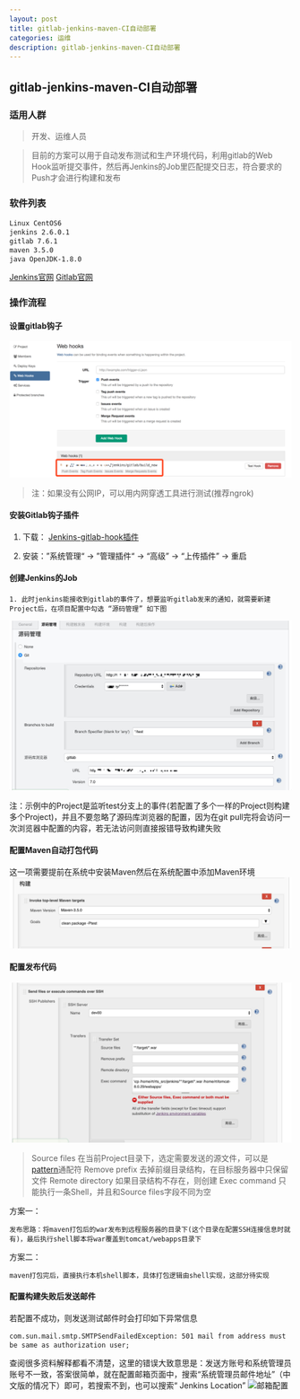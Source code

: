 ```yaml
---
layout: post
title: gitlab-jenkins-maven-CI自动部署
categories: 运维
description: gitlab-jenkins-maven-CI自动部署
---
```


## gitlab-jenkins-maven-CI自动部署

### 适用人群
> 开发、运维人员

> 目前的方案可以用于自动发布测试和生产环境代码，利用gitlab的Web Hook监听提交事件，然后再Jenkins的Job里匹配提交日志，符合要求的Push才会进行构建和发布

### 软件列表
```wiki
Linux CentOS6
jenkins 2.6.0.1
gitlab 7.6.1
maven 3.5.0
java OpenJDK-1.8.0
```
[Jenkins官网](https://jenkins.io/)
[Gitlab官网](https://about.gitlab.com/)
### 操作流程

#### 设置gitlab钩子
![Gitlab设置Web Hooks](/assets/achives/images/gitlab-hook.png)
> 注：如果没有公网IP，可以用内网穿透工具进行测试(推荐ngrok)

#### 安装Gitlab钩子插件
1. 下载：
[Jenkins-gitlab-hook插件](https://wiki.jenkins.io/display/JENKINS/Gitlab+Hook+Plugin)

2. 安装：”系统管理“ -> ”管理插件“ -> “高级” -> “上传插件” -> 重启

#### 创建Jenkins的Job
```wiki
1. 此时jenkins能接收到gitlab的事件了，想要监听gitlab发来的通知，就需要新建Project后，在项目配置中勾选 “源码管理” 如下图
```
![源码管理](/assets/achives/images/repo-config.jpeg)

注：示例中的Project是监听test分支上的事件(若配置了多个一样的Project则构建多个Project)，并且不要忽略了源码库浏览器的配置，因为在git pull完将会访问一次浏览器中配置的内容，若无法访问则直接报错导致构建失败

#### 配置Maven自动打包代码
这一项需要提前在系统中安装Maven然后在系统配置中添加Maven环境
![Maven配置](/assets/achives/images/maven-config.jpeg)
#### 配置发布代码
![SSH Publishers](/assets/achives/images/publish-config.jpeg)
> Source files 在当前Project目录下，选定需要发送的源文件，可以是[pattern](http://ant.apache.org/manual/dirtasks.html#patterns)通配符
> Remove prefix 去掉前缀目录结构，在目标服务器中只保留文件
> Remote directory 如果目录结构不存在，则创建
> Exec command 只能执行一条Shell，并且和Source files字段不同为空

方案一：
```wiki
发布思路：将maven打包后的war发布到远程服务器的目录下(这个目录在配置SSH连接信息时就有)，最后执行shell脚本将war覆盖到tomcat/webapps目录下
```
方案二：
```wiki
maven打包完后，直接执行本机shell脚本，具体打包逻辑由shell实现，这部分待实现
```

#### 配置构建失败后发送邮件
若配置不成功，则发送测试邮件时会打印如下异常信息
```wiki
com.sun.mail.smtp.SMTPSendFailedException: 501 mail from address must be same as authorization user;
```
查阅很多资料解释都看不清楚，这里的错误大致意思是：发送方账号和系统管理员账号不一致，答案很简单，就在配置邮箱页面中，搜索“系统管理员邮件地址”（中文版的情况下）即可，若搜索不到，也可以搜索“
Jenkins Location”
![邮箱配置](/assets/achives/images/email-config.jpeg)
